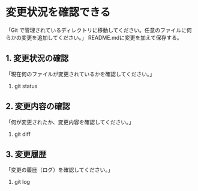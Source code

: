 # 変更状況を確認できる

「Git で管理されているディレクトリに移動してください。任意のファイルに何らかの変更を追加してください。」
README.mdに変更を加えて保存する。

## 1. 変更状況の確認

「現在何のファイルが変更されているかを確認してください。」
1. git status

## 2. 変更内容の確認

「何が変更されたか、変更内容を確認してください。」
1. git diff

## 3. 変更履歴

「変更の履歴（ログ）を確認してください。」
1. git log
